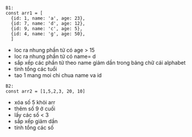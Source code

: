 ```
B1: 
const arr1 = [
  {id: 1, name: 'a', age: 23},
  {id: 7, name: 'd', age: 12},
  {id: 9, name: 'c', age: 5},
  {id: 4, name: 'g', age: 50},
  ]
```
* loc ra nhung phần tử có age > 15
* loc ra nhung phần tử có name= d
* sắp xếp các phần tử theo name giảm dần trong bảng chữ cái alphabet
* tinh tổng các tuổi
* tao 1 mang moi chi chua name va id

```
B2:
const arr2 = [1,5,2,3, 20, 10]
```
* xóa số 5 khỏi arr
* thêm số 9 ở cuối
* lấy các số < 3
* sắp xếp giảm dần
* tính tổng các số
  